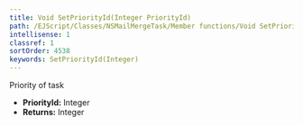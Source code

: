 ```yaml
---
title: Void SetPriorityId(Integer PriorityId)
path: /EJScript/Classes/NSMailMergeTask/Member functions/Void SetPriorityId(Integer p_0)
intellisense: 1
classref: 1
sortOrder: 4538
keywords: SetPriorityId(Integer)
---
```



Priority of task



* **PriorityId:** Integer
* **Returns:** Integer


